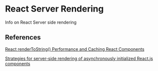# React Server Rendering
Info on React Server side rendering

## References

[React renderToString() Performance and Caching React Components](https://codedump.io/share/xjW15JpT26nT/1/react-rendertostring-performance-and-caching-react-components)

[Strategies for server-side rendering of asynchronously initialized React.js components](http://stackoverflow.com/questions/25983001/strategies-for-server-side-rendering-of-asynchronously-initialized-react-js-comp)
